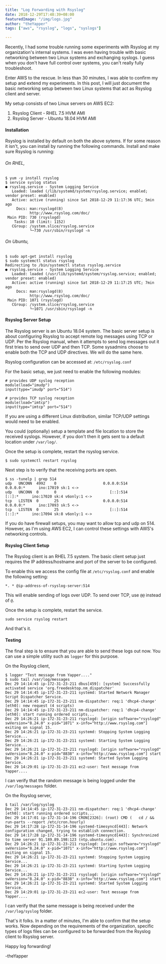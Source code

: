 ```yaml
---
title: "Log Forwarding with Rsyslog"
date: 2018-12-29T17:48:39+08:00
featuredImage: "/img/logs.jpg"
author: "theYapper"
tags: ["aws", "rsyslog", "logs", "syslogs"]

---
```



Recently, I had some trouble running some experiments with Rsyslog at my organization's internal systems. I was even having trouble with basic networking between two Linux systems and exchanging syslogs. I guess when you don't have full control over systems, you can't really fully troubleshoot. 

Enter AWS to the rescue. In less than 30 minutes, I was able to confirm my setup and extend my experiments. In this post, I will just document the basic networking setup between two Linux systems that act as Rsyslog client and server. 

My setup consists of two Linux servers on AWS EC2:

1. Rsyslog Client - RHEL 7.5 HVM AMI 
2. Rsyslog Server - Ubuntu 18.04 HVM AMI  

#### Installation

Rsyslog is installed by default on both the above sytems. If for some reason it isn't, you can install by running the following commands. Install and make sure Rsyslog is running: 

###### On RHEL, 
```
$ yum -y install rsyslog
$ service syslog status
● rsyslog.service - System Logging Service
   Loaded: loaded (/lib/systemd/system/rsyslog.service; enabled; vendor preset: enabled)
   Active: active (running) since Sat 2018-12-29 11:17:36 UTC; 5min ago
     Docs: man:rsyslogd(8)
           http://www.rsyslog.com/doc/
 Main PID: 730 (rsyslogd)
    Tasks: 10 (limit: 1152)
   CGroup: /system.slice/rsyslog.service
           └─730 /usr/sbin/rsyslogd -n
```


###### On Ubuntu, 
```
$ sudo apt-get install rsyslog
$ sudo systemctl status rsyslog
Redirecting to /bin/systemctl status rsyslog.service
● rsyslog.service - System Logging Service
   Loaded: loaded (/usr/lib/systemd/system/rsyslog.service; enabled; vendor preset: enabled)
   Active: active (running) since Sat 2018-12-29 11:17:25 UTC; 7min ago
     Docs: man:rsyslogd(8)
           http://www.rsyslog.com/doc/
 Main PID: 1071 (rsyslogd)
   CGroup: /system.slice/rsyslog.service
           └─1071 /usr/sbin/rsyslogd -n
```

#### Rsyslog Server Setup 

The Rsyslog server is an Ubuntu 18.04 system. The basic server setup is about configuring Rsyslog to accept remote log messages using TCP or UDP. Per the Rsyslog manual, when it attempts to send log messages out it first tries to send over UDP and then TCP. Some sysadmins choose to enable both the TCP and UDP directives. We will do the same here. 

Rsyslog configuration can be accessed at: `/etc/rsyslog.conf` 

For the basic setup, we just need to enable the following modules:
```
# provides UDP syslog reception
module(load="imudp")
input(type="imudp" port="514")

# provides TCP syslog reception
module(load="imtcp")
input(type="imtcp" port="514")

```

If you are using a different Linux distribution, similar TCP/UDP settings would need to be enabled. 

You could (optionally) setup a template and file location to store the received syslogs. However, if you don't then it gets sent to a default location under `/var/log/`.

Once the setup is complete, restart the rsyslog service. 

```
$ sudo systemctl restart rsyslog
```

Next step is to verify that the receiving ports are open.

```
$ ss -tunelp | grep 514
udp   UNCONN  4992    0                     0.0.0.0:514           0.0.0.0:*      ino:17019 sk:1 <->
udp   UNCONN  0       0                        [::]:514              [::]:*      ino:17020 sk:4 v6only:1 <->
tcp   LISTEN  0       25                    0.0.0.0:514           0.0.0.0:*      ino:17093 sk:5 <->
tcp   LISTEN  0       25                       [::]:514              [::]:*      ino:17094 sk:8 v6only:1 <->
```

If you do have firewall setups, you may want to allow tcp and udp on 514. However, as I'm using AWS EC2, I can control these settings with AWS's networking controls. 

#### Rsyslog Client Setup 

The Rsyslog client is an RHEL 7.5 system. The basic client setup just requires the IP address/hostname and port of the server to be configured. 


To enable this we access the config file at `/etc/rsyslog.conf` and enable the following setting: 

```
*. * @ip-address-of-rsyslog-server:514
```

This will enable sending of logs over UDP. To send over TCP, use `@@` instead of `@`. 

Once the setup is complete, restart the service. 

```
sudo service rsyslog restart
```
And that's it. 

#### Testing 

The final step is to ensure that you are able to send these logs out now. 
You can use a simple utility such as `logger` for this purpose. 

On the Rsyslog client, 
```
$ logger "Test message from Yapper...."
$ sudo tail /var/log/messages
Dec 29 14:14:45 ip-172-31-23-211 dbus[459]: [system] Successfully activated service 'org.freedesktop.nm_dispatcher'
Dec 29 14:14:45 ip-172-31-23-211 systemd: Started Network Manager Script Dispatcher Service.
Dec 29 14:14:45 ip-172-31-23-211 nm-dispatcher: req:1 'dhcp4-change' [eth0]: new request (4 scripts)
Dec 29 14:14:45 ip-172-31-23-211 nm-dispatcher: req:1 'dhcp4-change' [eth0]: start running ordered scripts...
Dec 29 14:26:21 ip-172-31-23-211 rsyslogd: [origin software="rsyslogd" swVersion="8.24.0" x-pid="1071" x-info="http://www.rsyslog.com"] exiting on signal 15.
Dec 29 14:26:21 ip-172-31-23-211 systemd: Stopping System Logging Service...
Dec 29 14:26:21 ip-172-31-23-211 systemd: Starting System Logging Service...
Dec 29 14:26:21 ip-172-31-23-211 rsyslogd: [origin software="rsyslogd" swVersion="8.24.0" x-pid="8838" x-info="http://www.rsyslog.com"] start
Dec 29 14:26:21 ip-172-31-23-211 systemd: Started System Logging Service.
Dec 29 14:29:01 ip-172-31-23-211 ec2-user: Test message from Yapper....
```

I can verify that the random message is being logged under the `/var/log/messages` folder. 

On the Rsyslog server, 
```
$ tail /var/log/syslog
Dec 29 14:14:45 ip-172-31-23-211 nm-dispatcher: req:1 'dhcp4-change' [eth0]: start running ordered scripts...
Dec 29 14:17:01 ip-172-31-14-196 CRON[2326]: (root) CMD (   cd / && run-parts --report /etc/cron.hourly)
Dec 29 14:17:28 ip-172-31-14-196 systemd-timesyncd[443]: Network configuration changed, trying to establish connection.
Dec 29 14:17:28 ip-172-31-14-196 systemd-timesyncd[443]: Synchronized to time server 91.189.89.198:123 (ntp.ubuntu.com).
Dec 29 14:26:21 ip-172-31-23-211 rsyslogd: [origin software="rsyslogd" swVersion="8.24.0" x-pid="1071" x-info="http://www.rsyslog.com"] exiting on signal 15.
Dec 29 14:26:21 ip-172-31-23-211 systemd: Stopping System Logging Service...
Dec 29 14:26:21 ip-172-31-23-211 systemd: Starting System Logging Service...
Dec 29 14:26:21 ip-172-31-23-211 rsyslogd: [origin software="rsyslogd" swVersion="8.24.0" x-pid="8838" x-info="http://www.rsyslog.com"] start
Dec 29 14:26:21 ip-172-31-23-211 systemd: Started System Logging Service.
Dec 29 14:29:01 ip-172-31-23-211 ec2-user: Test message from Yapper....
```

I can verify that the same message is being received under the `/var/log/syslog` folder. 

That's it folks. In a matter of minutes, I'm able to confirm that the setup works. Now depending on the requirements of the organization, specific types of logs files can be configured to be forwarded from the Rsyslog client to Rsyslog server. 

Happy log forwarding! 

-theYapper
